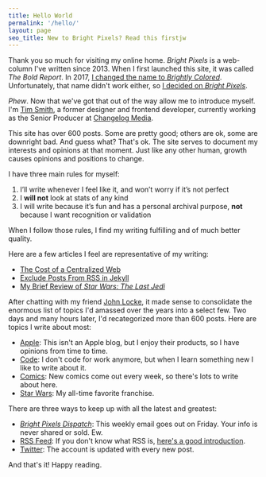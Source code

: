```yaml
---
title: Hello World
permalink: '/hello/'
layout: page
seo_title: New to Bright Pixels? Read this firstjw 
---
```


Thank you so much for visiting my online home. *Bright Pixels* is a web-column I've written since 2013. When I first launched this site, it was called *The Bold Report*. In 2017, [I changed the name to *Brightly Colored*](/2017/10/a-new-beginning/). Unfortunately, that name didn't work either, so [I decided on *Bright&nbsp;Pixels*](/2019/01/introducing-bright-pixels/).

*Phew*. Now that we've got that out of the way allow me to introduce myself. I'm [Tim Smith](https://ttimsmith.com/), a former designer and frontend developer, currently working as the Senior Producer at [Changelog Media](https://changelog.com/).

This site has over 600 posts. Some are pretty good; others are ok, some are downright bad. And guess what? That's ok. The site serves to document my interests and opinions at that moment. Just like any other human, growth causes opinions and positions to change.

I have three main rules for myself:

1. I’ll write whenever I feel like it, and won’t worry if it’s not perfect
2. I **will not** look at stats of any kind
3. I will write because it’s fun and has a personal archival purpose, **not** because I want recognition or validation

When I follow those rules, I find my writing fulfilling and of much better quality.

Here are a few articles I feel are representative of my writing:
- [The Cost of a Centralized Web](https://brightpixels.blog/2019/01/the-cost-of-a-centralized-web/)
- [Exclude Posts From RSS in Jekyll](https://brightpixels.blog/2017/11/exclude-posts-from-rss-in-jekyll/)
- [My Brief Review of *Star Wars: The Last Jedi*](https://brightpixels.blog/2017/12/my-brief-review-of-star-wars-the-last-jedi/)

After chatting with my friend [John Locke](https://twitter.com/Lockedown_), it made sense to consolidate the enormous list of topics I'd amassed over the years into a select few. Two days and many hours later, I'd recategorized more than 600 posts. Here are topics I write about most:

- [Apple](/apple/): This isn't an Apple blog, but I enjoy their products, so I have opinions from time to time.
- [Code](/code/): I don't code for work anymore, but when I learn something new I like to write about it.
- [Comics](/comics/): New comics come out every week, so there's lots to write about here.
- [Star Wars](/star-wars/): My all-time favorite franchise.

There are three ways to keep up with all the latest and greatest:

- [*Bright Pixels Dispatch*](/subscribe/): This weekly email goes out on Friday. Your info is never shared or sold. Ew.
- [RSS Feed](https://feedpress.me/brightpixels): If you don't know what RSS is, [here's a good introduction](https://www.lifewire.com/rss-101-3482781).
- [Twitter](https://twitter.com/brightpxblog): The account is updated with every new post.

And that's it! Happy reading.

